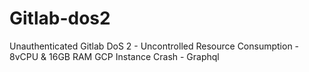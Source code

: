 # Gitlab-dos2
Unauthenticated Gitlab DoS 2 - Uncontrolled Resource Consumption - 8vCPU &amp; 16GB RAM GCP Instance Crash - Graphql
